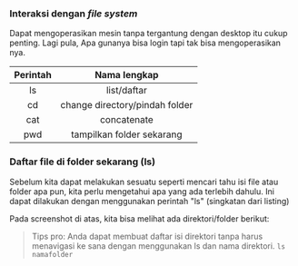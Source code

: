 ### Interaksi dengan *file system*
Dapat mengoperasikan mesin tanpa tergantung dengan desktop itu cukup penting. Lagi pula, Apa gunanya bisa login tapi tak bisa mengoperasikan nya.

|Perintah|Nama lengkap|
|:------:|:----------:|
|ls|list/daftar|
|cd|change directory/pindah folder|
|cat|concatenate|
|pwd|tampilkan folder sekarang|

### Daftar file di folder sekarang (ls)
Sebelum kita dapat melakukan sesuatu seperti mencari tahu isi file atau folder apa pun, kita perlu mengetahui apa yang ada terlebih dahulu. Ini dapat dilakukan dengan menggunakan perintah "ls" (singkatan dari listing)

Pada screenshot di atas, kita bisa melihat ada direktori/folder berikut:

> Tips pro: Anda dapat membuat daftar isi direktori tanpa harus menavigasi ke sana dengan menggunakan ls dan nama direktori. `ls namafolder`

### 
